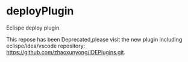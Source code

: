# deployPlugin
Eclispe deploy plugin.

This repose has been Deprecated,please visit the new plugin including eclispe/idea/vscode repository: https://github.com/zhaoxunyong/IDEPlugins.git.
